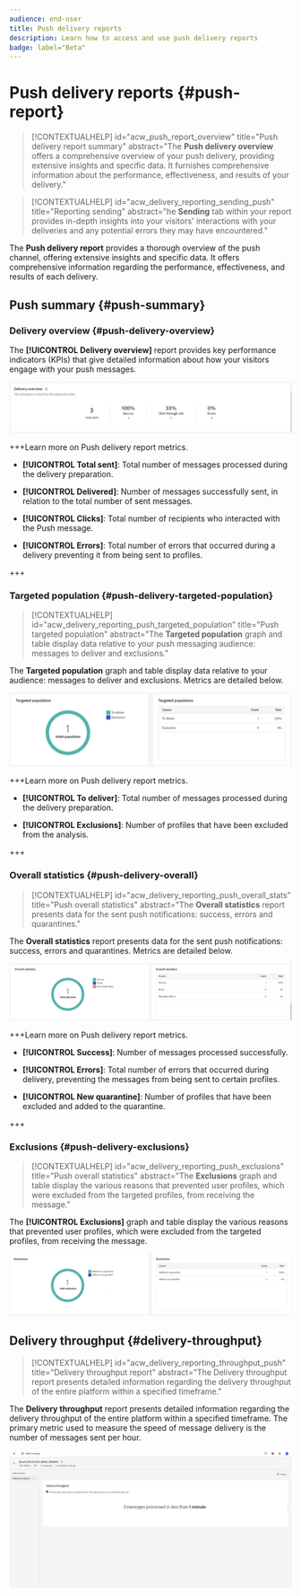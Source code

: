 ```yaml
---
audience: end-user
title: Push delivery reports
description: Learn how to access and use push delivery reports
badge: label="Beta" 
---
```

# Push delivery reports {#push-report}

>[!CONTEXTUALHELP]
>id="acw_push_report_overview"
>title="Push delivery report summary"
>abstract="The **Push delivery overview** offers a comprehensive overview of your push delivery, providing extensive insights and specific data. It furnishes comprehensive information about the performance, effectiveness, and results of your delivery."

>[!CONTEXTUALHELP]
>id="acw_delivery_reporting_sending_push"
>title="Reporting sending"
>abstract="he **Sending** tab within your report provides in-depth insights into your visitors' interactions with your deliveries and any potential errors they may have encountered."

The **Push delivery report** provides a thorough overview of the push channel, offering extensive insights and specific data. It offers comprehensive information regarding the performance, effectiveness, and results of each delivery.

## Push summary {#push-summary}

### Delivery overview {#push-delivery-overview}

The **[!UICONTROL Delivery overview]** report provides key performance indicators (KPIs) that give detailed information about how your visitors engage with your push messages.

![](assets/reporting_push_3.png)

+++Learn more on Push delivery report metrics.

* **[!UICONTROL Total sent]**: Total number of messages processed during the delivery preparation.

* **[!UICONTROL Delivered]**: Number of messages successfully sent, in relation to the total number of sent messages.

* **[!UICONTROL Clicks]**: Total number of recipients who interacted with the Push message.

* **[!UICONTROL Errors]**: Total number of errors that occurred during a delivery preventing it from being sent to profiles.

+++

### Targeted population {#push-delivery-targeted-population}


>[!CONTEXTUALHELP]
>id="acw_delivery_reporting_push_targeted_population"
>title="Push targeted population"
>abstract="The **Targeted population** graph and table display data relative to your push messaging audience: messages to deliver and exclusions."

The **Targeted population** graph and table display data relative to your audience: messages to deliver and exclusions. Metrics are detailed below.

![](assets/reporting_push_4.png)

+++Learn more on Push delivery report metrics.

* **[!UICONTROL To deliver]**: Total number of messages processed during the delivery preparation.

* **[!UICONTROL Exclusions]**: Number of profiles that have been excluded from the analysis.

+++

### Overall statistics {#push-delivery-overall}


>[!CONTEXTUALHELP]
>id="acw_delivery_reporting_push_overall_stats"
>title="Push overall statistics"
>abstract="The **Overall statistics** report presents data for the sent push notifications: success, errors and quarantines."

The **Overall statistics** report presents data for the sent push notifications: success, errors and quarantines. Metrics are detailed below.

![](assets/reporting_push_5.png) 

+++Learn more on Push delivery report metrics.

* **[!UICONTROL Success]**: Number of messages processed successfully.

* **[!UICONTROL Errors]**: Total number of errors that occurred during delivery, preventing the messages from being sent to certain profiles.

* **[!UICONTROL New quarantine]**:  Number of profiles that have been excluded and added to the quarantine.

+++

### Exclusions {#push-delivery-exclusions}


>[!CONTEXTUALHELP]
>id="acw_delivery_reporting_push_exclusions"
>title="Push overall statistics"
>abstract="The **Exclusions** graph and table display the various reasons that prevented user profiles, which were excluded from the targeted profiles, from receiving the message."

The **[!UICONTROL Exclusions]** graph and table display the various reasons that prevented user profiles, which were excluded from the targeted profiles, from receiving the message.

![](assets/reporting_push_6.png) 

## Delivery throughput {#delivery-throughput}

>[!CONTEXTUALHELP]
>id="acw_delivery_reporting_throughput_push"
>title="Delivery throughput report"
>abstract="The Delivery throughput report presents detailed information regarding the delivery throughput of the entire platform within a specified timeframe."

The **Delivery throughput** report presents detailed information regarding the delivery throughput of the entire platform within a specified timeframe. The primary metric used to measure the speed of message delivery is the number of messages sent per hour.

![](assets/reporting_push_2.png)

